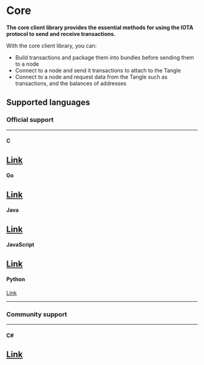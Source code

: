 # Core

**The core client library provides the essential methods for using the IOTA protocol to send and receive transactions.**

With the core client library, you can:

- Build transactions and package them into bundles before sending them to a node
- Connect to a node and send it transactions to attach to the Tangle
- Connect to a node and request data from the Tangle such as transactions, and the balances of addresses

## Supported languages

### **Official support** ###

---------------
#### **C** ####
[Link](getting-started/get-started-c.md)
---

#### **Go** ####
[Link](getting-started/get-started-go.md)
---

#### **Java** ####
[Link](getting-started/get-started-java.md)
---

#### **JavaScript** ####
[Link](getting-started/get-started-js.md)
---

#### **Python** ####
[Link](getting-started/get-started-python.md)

---------------

### __Community support__ ###

---------------
#### __C#__ ####
[Link](https://github.com/iota-community/tangle-.net)
---------------